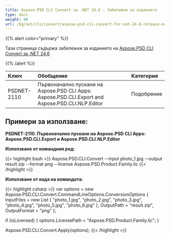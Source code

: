 ```yaml
---
title: Aspose.PSD CLI Convert за .NET 24.6 - Забележки за изданието
type: docs
weight: 90
url: /bg/net/cli/convert/aspose-psd-cli-convert-for-net-24-6-release-notes/
---
```


{{% alert color="primary" %}}

Тази страница съдържа забележки за изданието на [Aspose.PSD CLI Convert за .NET 24.6](https://www.nuget.org/packages/Aspose.PSD.CLI.Convert/)

{{% /alert %}}

| **Ключ**    | **Обобщение**                                                                                   | **Категория** |
|:------------|:-----------------------------------------------------------------------------------------------|:-------------|
| PSDNET-2110 | Първоначално пускане на Aspose.PSD CLI Apps: Aspose.PSD.CLI.Export and Aspose.PSD.CLI.NLP.Editor | Подобрение    |


## **Примери за използване:**

**PSDNET-2110. Първоначално пускане на Aspose.PSD CLI Apps: Aspose.PSD.CLI.Export и Aspose.PSD.CLI.NLP.Editor**

**Използване от командния ред:**

{{< highlight bash >}}
Aspose.PSD.CLI.Convert --input photo_1.jpg --output result.zip --format png --license Aspose.PSD.Product.Family.lic
{{< /highlight >}}

**Използване от кода на командата:**

{{< highlight csharp >}}
var options = new Aspose.PSD.CLI.Convert.CommandLineOptions.ConversionOptions
{
    InputFiles = new List<string> { "photo_1.jpg", "photo_2.jpg", "photo_3.jpg", "photo_4.jpg", "photo_5.jpg", "photo_6.jpg" },
    OutputPath = "result.zip",
    OutputFormat = "png"
};


if (isLicensed)
{
    options.LicensePath = "Aspose.PSD.Product.Family.lic";
}

Aspose.PSD.CLI.Convert.Apply(options);
{{< /highlight >}}
